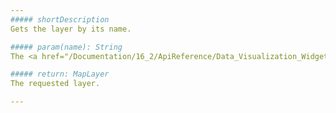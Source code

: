 ```yaml
---
##### shortDescription
Gets the layer by its name.

##### param(name): String
The <a href="/Documentation/16_2/ApiReference/Data_Visualization_Widgets/dxVectorMap/Configuration/layers/#name">name</a> of the required layer.

##### return: MapLayer
The requested layer.

---
```

